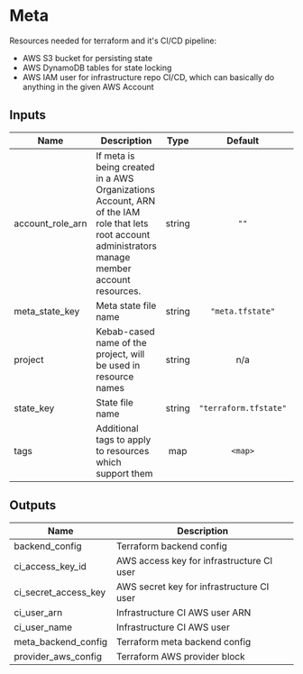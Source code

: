 # Meta

Resources needed for terraform and it's CI/CD pipeline:

- AWS S3 bucket for persisting state
- AWS DynamoDB tables for state locking
- AWS IAM user for infrastructure repo CI/CD, which can basically do anything in the given AWS Account

## Inputs

| Name               | Description                                                                                                                                         |  Type  |        Default        | Required |
| ------------------ | --------------------------------------------------------------------------------------------------------------------------------------------------- | :----: | :-------------------: | :------: |
| account\_role\_arn | If meta is being created in a AWS Organizations Account, ARN of the IAM role that lets root account administrators manage member account resources. | string |         `""`          |    no    |
| meta\_state\_key   | Meta state file name                                                                                                                                | string |   `"meta.tfstate"`    |    no    |
| project            | Kebab-cased name of the project, will be used in resource names                                                                                     | string |          n/a          |   yes    |
| state\_key         | State file name                                                                                                                                     | string | `"terraform.tfstate"` |    no    |
| tags               | Additional tags to apply to resources which support them                                                                                            |  map   |        `<map>`        |    no    |

## Outputs

| Name                    | Description                               |
| ----------------------- | ----------------------------------------- |
| backend\_config         | Terraform backend config                  |
| ci\_access\_key\_id     | AWS access key for infrastructure CI user |
| ci\_secret\_access\_key | AWS secret key for infrastructure CI user |
| ci\_user\_arn           | Infrastructure CI AWS user ARN            |
| ci\_user\_name          | Infrastructure CI AWS user                |
| meta\_backend\_config   | Terraform meta backend config             |
| provider\_aws\_config   | Terraform AWS provider block              |
